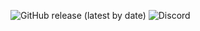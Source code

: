 ![GitHub release (latest by date)](https://img.shields.io/github/v/release/xxcosita3czxx/MDB-1?logo=github&style=for-the-badge)
![Discord](https://img.shields.io/discord/1056359221446311986?label=Discord%20Server&logo=Discord&style=for-the-badge)

